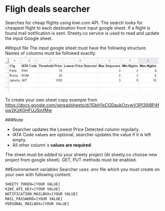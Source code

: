 # Fligh deals searcher
Searches for cheap flights using kiwi.com API. The search looks for cheapest flight to each destination from input google sheet. If a flight is found mail notification is sent. 
Sheety.co service is used to read and update the input Google sheet.

##Input file 
The input google sheet must have the following structure. Names of columns must be followed exactly.
![](.README_images/c9a59aa9.png)

To create your own sheet copy example from https://docs.google.com/spreadsheets/d/1GbH1xCGDaukOzvwV3PI39jBP4fqw2KzKGHFUJSinfMw

###Note
- Searcher updates the Lowest Price Detected column regularly.
- IATA Code values are optional, searcher updates the value if it is left empty.
- All other column`s **values are required**.

The sheet must be added to your sheety project (At sheety.co choose new project from google sheet).  GET, PUT methods must be enabled.

##Environement variables
Searcher uses .env file which you must create on your own with following content:

```
SHEETY_TOKEN=[YOUR VALUE]
KIWI_API_KEY=[YOUR VALUE]
NOTIFICATION_MAILBOX=[YOUR VALUE]
MAIL_PASSWORD=[YOUR VALUE]
PERSONAL_MAILBOX=[YOUR VALUE]
```